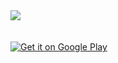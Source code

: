 <img src="http://github.com/brad-bowie/alain-android/master/img/alain.gif" />

<br />
<br />
<br />

<a href="https://play.google.com/store/apps/details?id=net.bradbowie.alain">
<img alt="Get it on Google Play" src="http://steverichey.github.io/google-play-badge-svg/img/en_get.svg" />
</a>